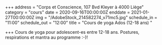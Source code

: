 +++
address = "Corps et Conscience, 107 Bvd Kleyer à 4000 Liège"
category = "cours"
date = 2020-09-16T00:00:00Z
enddate = 2021-01-27T00:00:00Z
img = "/AdobeStock_214582274_v71mc5.jpg"
schedule_in = "11:00"
schedule_out = "12:00"
title = "Cours de yoga Ados (12-18 ans) "

+++
Cours de yoga pour adolescent-es entre 12-18 ans. Postures, respirations et mantra au programme :-)!